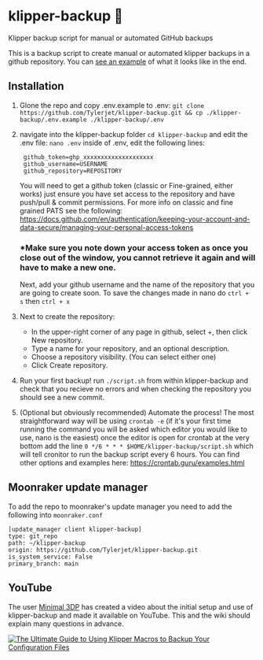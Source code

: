 # klipper-backup 💾
Klipper backup script for manual or automated GitHub backups

This is a backup script to create manual or automated klipper backups in a github repository. You can [see an example](https://github.com/Staubgeborener/3dprint) of what it looks like in the end.

## Installation
  1. Glone the repo and copy .env.example to .env:
     `git clone https://github.com/Tylerjet/klipper-backup.git && cp ./klipper-backup/.env.example ./klipper-backup/.env`
  2. navigate into the klipper-backup folder `cd klipper-backup` and edit the .env file: `nano .env` inside of .env, edit the following lines:
     ```
      github_token=ghp_xxxxxxxxxxxxxxxxxxxx
      github_username=USERNAME
      github_repository=REPOSITORY
     ```
      You will need to get a github token (classic or Fine-grained, either works) just ensure you have set access to the repository and have push/pull & commit permissions.
      For more info on classic and fine grained PATS see the following: https://docs.github.com/en/authentication/keeping-your-account-and-data-secure/managing-your-personal-access-tokens

     ### *Make sure you note down your access token as once you close out of the window, you cannot retrieve it again and will have to make a new one.

      Next, add your github username and the name of the repository that you are going to create soon.
      To save the changes made in nano do `ctrl + s` then `ctrl + x`

  4. Next to create the repository:
     - In the upper-right corner of any page in github, select +, then click New repository.
     - Type a name for your repository, and an optional description.
     - Choose a repository visibility. (You can select either one)
     - Click Create repository.
  5. Run your first backup!
     run `./script.sh` from within klipper-backup and check that you recieve no errors and when checking the repository you should see a new commit.
  6. (Optional but obviously recommended) Automate the process! The most straightforward way will be using `crontab -e` (if it's your first time running the command you will be asked which editor you would like to use, nano is the easiest) once the editor is open for crontab at the very bottom add the line `0 */6 * * * $HOME/klipper-backup/script.sh` which will tell cronitor to run the backup script every 6 hours. You can find other options and examples here: https://crontab.guru/examples.html

## Moonraker update manager
To add the repo to moonraker's update manager you need to add the following into ```moonraker.conf```
```
[update_manager client klipper-backup]
type: git_repo
path: ~/klipper-backup
origin: https://github.com/Tylerjet/klipper-backup.git
is_system_service: False
primary_branch: main
```

## YouTube
The user [Minimal 3DP](https://github.com/minimal3dp) has created a video about the initial setup and use of klipper-backup and made it available on YouTube. This and the wiki should explain many questions in advance.

[![The Ultimate Guide to Using Klipper Macros to Backup Your Configuration Files](https://img.youtube.com/vi/fR2jIegqv3A/0.jpg)](https://www.youtube.com/watch?v=fR2jIegqv3A "The Ultimate Guide to Using Klipper Macros to Backup Your Configuration Files")
